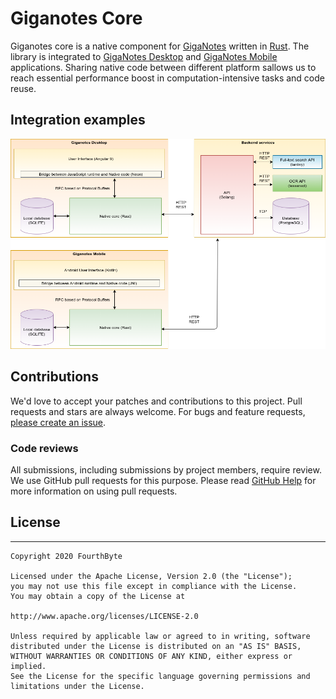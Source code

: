 # Giganotes Core

Giganotes core is a native component for [GigaNotes](https://giganotes.com) written in [Rust](https://www.rust-lang.org/).
The library is integrated to [GigaNotes Desktop](https://github.com/giganotes/giganotes-desktop) and [GigaNotes Mobile](https://github.com/giganotes/giganotes-mobile) applications.
Sharing native code between different platform sallows us to reach essential performance boost in computation-intensive tasks and code reuse.

## Integration examples

![Integration examples](/docs/giganotes-core-integration-examples-diagram.png)

## Contributions

We'd love to accept your patches and contributions to this project. Pull requests and stars are always welcome. For bugs and feature requests, [please create an issue](../../issues/new).

### Code reviews

All submissions, including submissions by project members, require review. We
use GitHub pull requests for this purpose. Please read
[GitHub Help](https://help.github.com/articles/about-pull-requests/) for more
information on using pull requests.

## License
-------

    Copyright 2020 FourthByte
    
    Licensed under the Apache License, Version 2.0 (the "License");
    you may not use this file except in compliance with the License.
    You may obtain a copy of the License at
    
    http://www.apache.org/licenses/LICENSE-2.0
    
    Unless required by applicable law or agreed to in writing, software
    distributed under the License is distributed on an "AS IS" BASIS,
    WITHOUT WARRANTIES OR CONDITIONS OF ANY KIND, either express or implied.
    See the License for the specific language governing permissions and
    limitations under the License.
